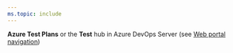 ```yaml
---
ms.topic: include
---
```


**Azure Test Plans** or the **Test** hub in Azure DevOps Server (see [Web portal navigation](../../project/navigation/index.md))
